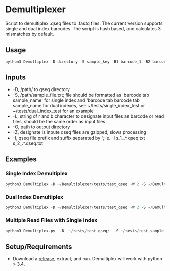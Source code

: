 # Demultiplexer

Script to demultiplex .qseq files to .fastq files. The current version supports single and dual index barcodes. The script is hash based,
and calculates 3 mismatches by default.  

## Usage

```python
python3 Demultiplex -D directory -S sample_key -B1 barcode_1 -B2 barcode_2 -L file_labels -O output_directory -I input_file_1 input_file_2 ...
```

## Inputs

- -D, /path/ to qseq directory
- -S, /path/sample_file.txt; file should be formatted as 'barcode tab sample_name' for single index and 'barcode tab barcode tab sample_name for dual indexes, see ~/tests/single_index_test or ~/tests/dual_index_test for an example
- -L, string of r and b character to designate input files as barcode or read files, should be the same order as input files
- -O, path to output directory
- -Z, designate is inpute qseq files are gzipped, slows processing
- -I, qseq file prefix and suffix separated by \^, ie. -I s_1_.\^.qseq.txt s_2_.\^.qseq.txt

## Examples

### Single Index Demultiplex

```python
python3 Demultiplex -D ~/Demultiplexer/tests/test_qseq -W 2 -S ~/Demultiplexer/tests/test_sample_files/single_index_test.txt -B1 ~/Demultiplexer/tests/test_sample_files/N700_nextera_bacrodes.txt -L 'rb' -M 1 -O ~/Demultiplexer/tests/test_output/ -I 1_test.^.qseq.txt 2_test.^.qseq.txt
```
### Dual Index Demultiplex

```python
python3 Demultiplex -D ~/Demultiplexer/tests/test_qseq -W 2 -S ~/Demultiplexer/tests/test_sample_files/single_index_test.txt -B1 ~/Demultiplexer/tests/test_sample_files/N700_nextera_bacrodes.txt -B1R -B2 ~/Demultiplexer/tests/test_sample_files/N500_nextera_bacrodes.txt -B2R -L 'rbbr'  -O ~/Demultiplexer/tests/test_output/ -I 1_test.^.qseq.txt 2_test.^.qseq.txt 3_test.^.qseq.txt 4_test.^.qseq.txt
```

### Multiple Read Files with Single Index

```python
python3	Demultiplex.py	-D	~/tests/test_qseq/	-S ~/tests/test_sample_files/single_index_test.txt	-B1	~/tests/test_sample_files/N700_nextera_barcodes.txt	-W	2	-L	rrb	-O	~/tests/test_output/	-I	1_test.^.qseq.txt	4_test.^.qseq.txt 2_test.^.qseq.txt
```

## Setup/Requirements
- Download a [release](https://github.com/NuttyLogic/Demultiplexer/release), extract, and run. Demultiplex will work with python > 3.4.
